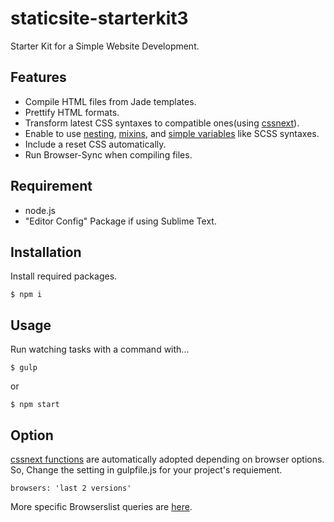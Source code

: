 # staticsite-starterkit3
Starter Kit for a Simple Website Development.

## Features

- Compile HTML files from Jade templates.
- Prettify HTML formats.
- Transform latest CSS syntaxes to compatible ones(using [cssnext](http://cssnext.io/)).
- Enable to use [nesting](https://github.com/postcss/postcss-nested), [mixins](https://github.com/postcss/postcss-mixins), and [simple variables](https://github.com/postcss/postcss-simple-vars) like SCSS syntaxes.
- Include a reset CSS automatically.
- Run Browser-Sync when compiling files.

## Requirement

- node.js
- "Editor Config" Package if using Sublime Text.

## Installation

Install required packages.

```
$ npm i
```

## Usage

Run watching tasks with a command with...

```
$ gulp
```

or

```
$ npm start
```

## Option

[cssnext functions](http://cssnext.io/features/) are automatically adopted depending on browser options.  
So, Change the setting in gulpfile.js for your project's requiement.

```
browsers: 'last 2 versions'
```

More specific Browserslist queries are [here](https://github.com/ai/browserslist#queries).
